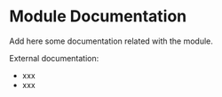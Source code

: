 # Module Documentation 
Add here some documentation related with the module.

External documentation: 
* xxx
* xxx
